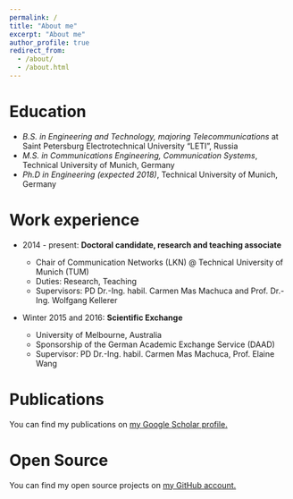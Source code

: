 ```yaml
---
permalink: /
title: "About me"
excerpt: "About me"
author_profile: true
redirect_from: 
  - /about/
  - /about.html
---
```


Education
======
* *B.S. in Engineering and Technology, majoring Telecommunications* at Saint Petersburg Electrotechnical University “LETI”, Russia
* *M.S. in Communications Engineering, Communication Systems*, Technical University of Munich, Germany
* *Ph.D in Engineering (expected 2018)*, Technical University of Munich, Germany 

Work experience
======
* 2014 - present: **Doctoral candidate, research and teaching associate**
  * Chair of Communication Networks (LKN) @ Technical University of Munich (TUM)
  * Duties: Research, Teaching
  * Supervisors: PD Dr.-Ing. habil.  Carmen Mas Machuca and Prof. Dr.-Ing. Wolfgang Kellerer
  
* Winter 2015 and 2016: **Scientific Exchange**
  * University of Melbourne, Australia 
  * Sponsorship of the German Academic Exchange Service (DAAD)
  * Supervisor: PD Dr.-Ing. habil.  Carmen Mas Machuca, Prof. Elaine Wang 
  
  
Publications
======

You can find my publications on <u><a href="https://scholar.google.de/citations?user=41luMGEAAAAJ&hl=en">my Google Scholar profile</a>.</u>

Open Source
======

You can find my open source projects on <u><a href="https://github.com/EGrigoreva">my GitHub account</a>.</u>
